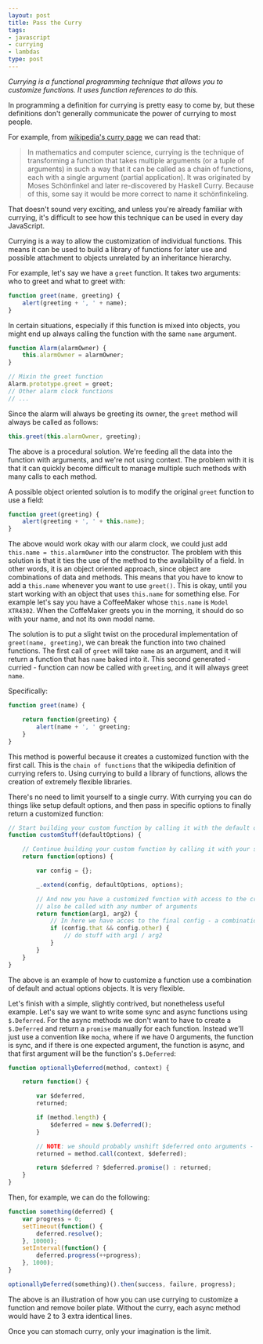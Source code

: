 ```yaml
---
layout: post
title: Pass the Curry
tags:
- javascript
- currying
- lambdas
type: post
---
```


_Currying is a functional programming technique that allows you to customize functions. It uses function references to do this._

In programming a definition for currying is pretty easy to come by, but these definitions don't generally communicate
the power of currying to most people.

For example, from [wikipedia's curry page](http://en.wikipedia.org/wiki/Currying) we can read that:

> In mathematics and computer science, currying is the technique of transforming a function that takes multiple
> arguments (or a tuple of arguments) in such a way that it can be called as a chain of functions, each with a single
> argument (partial application). It was originated by Moses Schönfinkel and later re-discovered by Haskell
> Curry. Because of this, some say it would be more correct to name it schönfinkeling.

That doesn't sound very exciting, and unless you're already familiar with currying, it's difficult to see how this
technique can be used in every day JavaScript.

Currying is a way to allow the customization of individual functions. This means it can be used to build a library of
functions for later use and possible attachment to objects unrelated by an inheritance hierarchy.

For example, let's say we have a `greet` function. It takes two arguments: who to greet and what to greet with:

```javascript
function greet(name, greeting) {
    alert(greeting + ', ' + name);
}
```

In certain situations, especially if this function is mixed into objects, you might end up always calling the function
with the same `name` argument.

```javascript
function Alarm(alarmOwner) {
    this.alarmOwner = alarmOwner;
}

// Mixin the greet function
Alarm.prototype.greet = greet;
// Other alarm clock functions
// ...
```

Since the alarm will always be greeting its owner, the `greet` method will always be called as follows:

```javascript
this.greet(this.alarmOwner, greeting);
```

The above is a procedural solution. We're feeding all the data into the function with arguments, and we're not using context.
The problem with it is that it can quickly become difficult to manage multiple such methods with many calls to each method.

A possible object oriented solution is to modify the original `greet` function to use a field:

```javascript
function greet(greeting) {
    alert(greeting + ', ' + this.name);
}
```

The above would work okay with our alarm clock, we could just add `this.name = this.alarmOwner` into the constructor.
The problem with this solution is that it ties the use of the method to the availability of a field. In other words, it
is an object oriented approach, since object are combinations of data and methods. This means that
you have to know to add a `this.name` whenever you want to use `greet()`. This is okay, until you start working with
an object that uses `this.name` for something else. For example let's say you have a CoffeeMaker whose `this.name` is
`Model XTR4302`. When the CoffeMaker greets you in the morning, it should do so with your name, and not its own model
name.

The solution is to put a slight twist on the procedural implementation of `greet(name, greeting)`, we can break the
function into two chained functions. The first call of `greet` will take `name` as an argument, and it will return a
function that has `name` baked into it. This second generated - curried - function can now be called with `greeting`, and
it will always greet `name`.

Specifically:

```javascript
function greet(name) {

    return function(greeting) {
        alert(name + ', ' greeting;
    }
}
```

This method is powerful because it creates a customized function with the first call. This is the `chain of functions`
that the wikipedia definition of currying refers to. Using currying to build a library of functions, allows the creation
of extremely flexible libraries.

There's no need to limit yourself to a single curry. With currying you can do things like setup default options, and
then pass in specific options to finally return a customized function:

```javascript
// Start building your custom function by calling it with the default options object
function customStuff(defaultOptions) {

    // Continue building your custom function by calling it with your specific options for this case
    return function(options) {

        var config = {};

        _.extend(config, defaultOptions, options);

        // And now you have a customized function with access to the created options / config object, and it can
        // also be called with any number of arguments
        return function(arg1, arg2) {
            // In here we have acces to the final config - a combination of the default and specific options
            if (config.that && config.other) {
                // do stuff with arg1 / arg2
            }
        }
    }
}
```

The above is an example of how to customize a function use a combination of default and actual options objects. It is
very flexible.

Let's finish with a simple, slightly contrived, but nonetheless useful example. Let's say we want to write some sync and async functions using `$.Deferred`. For the
async methods we don't want to have to create a `$.Deferred` and return a `promise` manually for each function. Instead
we'll just use a convention like `mocha`, where if we have 0 arguments, the function is sync, and if there is one
expected argument, the function is async, and that first argument will be the function's `$.Deferred`:

```javascript
function optionallyDeferred(method, context) {

    return function() {

        var $deferred,
        returned;

        if (method.length) {
            $deferred = new $.Deferred();
        }

        // NOTE: we should probably unshift $deferred onto arguments - just in case - leaving that out for readability
        returned = method.call(context, $deferred);

        return $deferred ? $deferred.promise() : returned;
    }
}
```

Then, for example, we can do the following:

```javascript
function something(deferred) {
    var progress = 0;
    setTimeout(function() {
        deferred.resolve();
    }, 10000);
    setInterval(function() {
        deferred.progress(++progress);
    }, 1000);
}

optionallyDeferred(something)().then(success, failure, progress);
```

The above is an illustration of how you can use currying to customize a function and remove
boiler plate. Without the curry, each async method would have 2 to 3 extra identical lines.

Once you can stomach curry, only your imagination is the limit.
